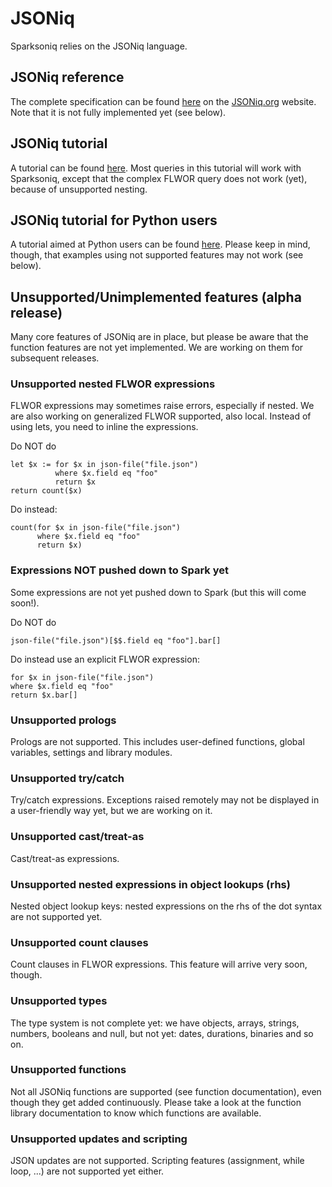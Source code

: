 # JSONiq

Sparksoniq relies on the JSONiq language.

## JSONiq reference

The complete specification can be found [here](http://www.jsoniq.org/docs/JSONiq/html-single/index.html) on the [JSONiq.org](http://jsoniq.org) website. Note that it is not fully implemented yet (see below).

## JSONiq tutorial

A tutorial can be found [here](https://github.com/ghislainfourny/jsoniq-tutorial). Most queries in this tutorial will work with Sparksoniq, except that the complex FLWOR query does not work (yet), because of unsupported nesting.

## JSONiq tutorial for Python users

A tutorial aimed at Python users can be found [here](https://github.com/ghislainfourny/jsoniq-tutorial-python). Please keep in mind, though, that examples using not supported features may not work (see below).

## Unsupported/Unimplemented features (alpha release)

Many core features of JSONiq are in place, but please be aware that the function features are not yet implemented. We are working on them for subsequent releases.

### Unsupported nested FLWOR expressions

FLWOR expressions may sometimes raise errors, especially if nested. We are also working on generalized FLWOR supported, also local. Instead of using lets, you need to inline the expressions.

Do NOT do

```
let $x := for $x in json-file("file.json")
          where $x.field eq "foo"
          return $x
return count($x)
```

Do instead:

```
count(for $x in json-file("file.json")
      where $x.field eq "foo"
      return $x)
```

### Expressions NOT pushed down to Spark yet

Some expressions are not yet pushed down to Spark (but this will come soon!).

Do NOT do

```
json-file("file.json")[$$.field eq "foo"].bar[]
```

Do instead use an explicit FLWOR expression:

```
for $x in json-file("file.json")
where $x.field eq "foo"
return $x.bar[]
```

### Unsupported prologs

Prologs are not supported. This includes user-defined functions, global variables, settings and library modules.

### Unsupported try/catch

Try/catch expressions. Exceptions raised remotely may not be displayed in a user-friendly way yet, but we are working on it.

### Unsupported cast/treat-as

Cast/treat-as expressions.

### Unsupported nested expressions in object lookups (rhs)

Nested object lookup keys: nested expressions on the rhs of the dot syntax are not supported yet.

### Unsupported count clauses

 Count clauses in FLWOR expressions. This feature will arrive very soon, though.

### Unsupported types

The type system is not complete yet: we have objects, arrays, strings, numbers, booleans and null, but not yet: dates, durations, binaries and so on.

### Unsupported functions

Not all JSONiq functions are supported (see function documentation), even though they get added continuously. Please take a look at the function library documentation to know which functions are available.

### Unsupported updates and scripting

JSON updates are not supported. Scripting features (assignment, while loop, ...) are not supported yet either.
